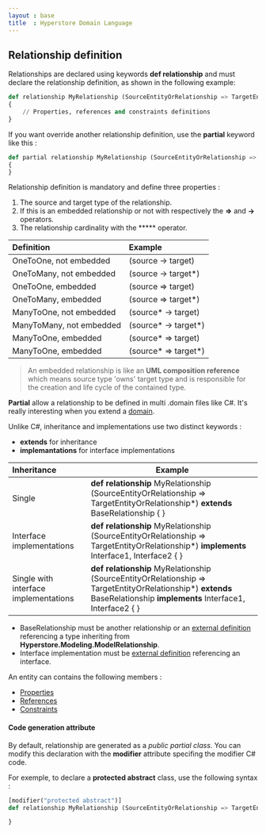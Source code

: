 ```yaml
---
layout : base
title  : Hyperstore Domain Language
---
```


## Relationship definition

Relationships are declared using keywords **def relationship** and must declare the relationship definition, as shown in the following example:

```python
def relationship MyRelationship (SourceEntityOrRelationship => TargetEntityOrRelationship*)
{
	// Properties, references and constraints definitions
}
```
If you want override another relationship definition, use the **partial** keyword like this :

```python
def partial relationship MyRelationship (SourceEntityOrRelationship => TargetEntityOrRelationship*)
{
}
```
Relationship definition is mandatory and define three properties :
1. The source and target type of the relationship.
2. If this is an embedded relationship or not with respectively the **=>** and **->** operators.
3. The relationship cardinality with the ***** operator.

| Definition | Example |
|:-|:-|
| OneToOne, not embedded | (source -> target)|
| OneToMany, not embedded | (source -> target*)|
| OneToOne, embedded | (source => target)|
| OneToMany, embedded | (source => target*)|
| ManyToOne, not embedded | (source* -> target)|
| ManyToMany, not embedded | (source* -> target*)|
| ManyToOne, embedded | (source* => target)|
| ManyToOne, embedded | (source* => target*)|

> An embedded relationship is like an **UML composition reference** which means source type 'owns' target type and is responsible for the creation and life cycle of the contained type.

**Partial** allow a relationship to be defined in multi .domain files like C#. It's really interesting when you extend a [domain](../Domain).

Unlike C#, inheritance and implementations use two distinct keywords :

* **extends** for inheritance
* **implemantations** for interface implementations

| Inheritance | Example |
|:-|-|
| Single| **def relationship** MyRelationship  (SourceEntityOrRelationship => TargetEntityOrRelationship*) **extends** BaseRelationship { } |
| Interface implementations | **def relationship** MyRelationship  (SourceEntityOrRelationship => TargetEntityOrRelationship*) **implements** Interface1, Interface2 { } |
| Single with interface implementations | **def relationship** MyRelationship   (SourceEntityOrRelationship => TargetEntityOrRelationship*) **extends** BaseRelationship **implements** Interface1, Interface2 { } |

- BaseRelationship must be another relationship or an [external definition](../Externals) referencing a type inheriting from **Hyperstore.Modeling.ModelRelationship**.
- Interface implementation must be [external definition](../Externals) referencing an interface.

An entity can contains the following members :

* [Properties](../Properties)
* [References](../References)
* [Constraints](../Constraints)


#### Code generation attribute
By default, relationship are generated as a *public partial class*. You can modify this declaration with the **modifier** attribute specifing the modifier C# code.

For exemple, to declare a **protected abstract** class, use the following syntax :

```python
[modifier("protected abstract")]
def relationship MyRelationship (SourceEntityOrRelationship => TargetEntityOrRelationship*) {

}
```

